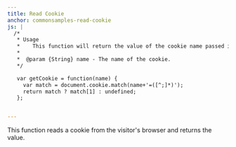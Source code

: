 ```yaml
---
title: Read Cookie
anchor: commonsamples-read-cookie
js: |
  /*
   * Usage
   *    This function will return the value of the cookie name passed in as the argument.
   *
   *  @param {String} name - The name of the cookie.
   */

   var getCookie = function(name) {
     var match = document.cookie.match(name+'=([^;]*)');
     return match ? match[1] : undefined;
   };


---
```


This function reads a cookie from the visitor's browser and returns the value.